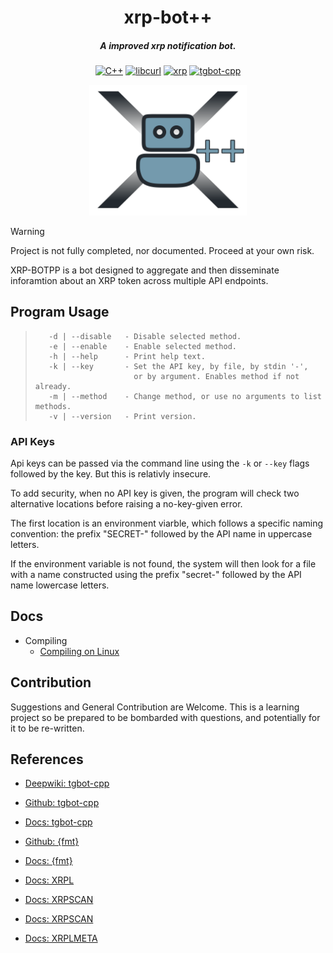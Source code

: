 <div align="center">

# xrp-bot++
##### A improved xrp notification bot.

[![C++](https://img.shields.io/badge/C%2B%2B-blue?style=flat-square&logo=cplusplus)](https://www.stroustrup.com/)
[![libcurl](https://img.shields.io/badge/libcurl-blue?style=flat-square&logo=curl)](https://curl.se/libcurl/)
[![xrp](https://img.shields.io/badge/xrp-black?style=flat-square&logo=xrp)](https://xrpl.org/)
[![tgbot-cpp](https://img.shields.io/badge/telegram-green?style=flat-square&logo=telegram)](https://github.com/reo7sp/tgbot)

<img alt="xrp-bot++ logo" src="img/logo.svg" width=50%></img>
</div>

> [!WARNING]
> 
> Project is not fully completed, nor documented. Proceed at your own risk.

XRP-BOTPP is a bot designed to aggregate and then disseminate inforamtion about
an XRP token across multiple API endpoints.


## Program Usage


>        -d | --disable   - Disable selected method.
>        -e | --enable    - Enable selected method.
>        -h | --help      - Print help text.
>        -k | --key       - Set the API key, by file, by stdin '-',
>                           or by argument. Enables method if not already.
>        -m | --method    - Change method, or use no arguments to list methods.
>        -v | --version   - Print version.


### API Keys

Api keys can be passed via the command line using the `-k` or `--key` flags
followed by the key. But this is relativly insecure.

To add security, when no API key is given, the program will check two
alternative locations before raising a no-key-given error.

The first location is an environment viarble, which follows a specific naming
convention: the prefix "SECRET-" followed by the API name in uppercase letters.

If the environment variable is not found, the system will then look for a file
with a name constructed using the prefix "secret-" followed by the API name
lowercase letters.


## Docs

- Compiling
    - [Compiling on Linux](./docs/compiling/linux.md)



## Contribution

Suggestions and General Contribution are Welcome. This is a learning project so
be prepared to be bombarded with questions, and potentially for it to be
re-written.

## References

- [Deepwiki: tgbot-cpp](https://deepwiki.com/reo7sp/tgbot-cpp)
- [Github: tgbot-cpp](https://github.com/reo7sp/tgbot-cpp)
- [Docs: tgbot-cpp](https://reo7sp.github.io/tgbot-cpp/)

- [Github: {fmt}](https://github.com/fmtlib/fmt)
- [Docs: {fmt}](https://fmt.dev/latest/index.html)

- [Docs: XRPL](https://xrpl.org/docs)
- [Docs: XRPSCAN](https://docs.xrpscan.com/api-documentation/introduction)
- [Docs: XRPSCAN](https://docs.xrpscan.com/api-documentation/introduction)
- [Docs: XRPLMETA](https://xrplmeta.org/docs)
